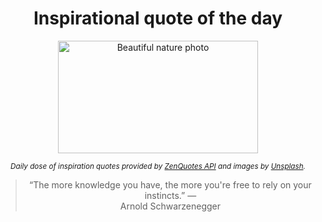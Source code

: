 
<div align="center">

# Inspirational quote of the day

<img src="./data/photo.jpeg" alt="Beautiful nature photo" width="320" height="180">

<sub><i>Daily dose of inspiration quotes provided by [ZenQuotes API](https://zenquotes.io/) and images by [Unsplash](https://unsplash.com/).</i></sub>


<blockquote>&ldquo;The more knowledge you have, the more you're free to rely on your instincts.&rdquo; &mdash; <footer>Arnold Schwarzenegger</footer></blockquote>

</div>
